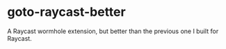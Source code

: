 # goto-raycast-better

A Raycast wormhole extension, but better than the previous one I built for Raycast.
